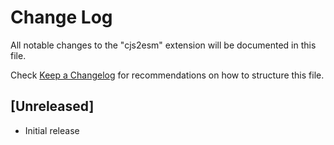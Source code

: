 # Change Log

All notable changes to the "cjs2esm" extension will be documented in this file.

Check [Keep a Changelog](http://keepachangelog.com/) for recommendations on how to structure this file.

## [Unreleased]

- Initial release